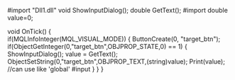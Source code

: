 #import "Dll1.dll"
void ShowInputDialog();
double GetText();
#import
double value=0;

void OnTick() {  
   if(MQLInfoInteger(MQL_VISUAL_MODE)) {
       ButtonCreate(0, "target_btn");
       if(ObjectGetInteger(0,"target_btn",OBJPROP_STATE,0) == 1) {
          ShowInputDialog();
          value = GetText();
          ObjectSetString(0,"target_btn",OBJPROP_TEXT,(string)value);
          Print(value); //can use like 'global' #input
       }
   }
}
